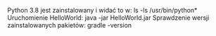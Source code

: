 Python 3.8 jest zainstalowany i widać to w:
    ls -ls /usr/bin/python*
Uruchomienie HelloWorld:
    java -jar HelloWorld.jar
Sprawdzenie wersji zainstalowanych pakietów:
    gradle -version
